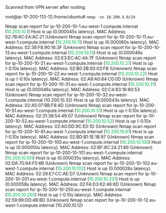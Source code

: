 Scanned from VPN server after rooting.

root@ip-10-200-113-12:/home/ubuntu# `nmap -sn 10.200.X.0/24`

Nmap scan report for ip-10-200-10-1.eu-west-1.compute.internal 
(<font color="#00b050">10.200.10.1</font>)
Host is up (0.000045s latency).
MAC Address: 02:7B:6C:EA:AC:21 (Unknown)
Nmap scan report for ip-10-200-10-11.eu-west-1.compute.internal (<font color="#00b050">10.200.10.11</font>)
Host is up (0.000060s latency).
MAC Address: 02:39:F8:90:16:3F (Unknown)
Nmap scan report for ip-10-200-10-13.eu-west-1.compute.internal 
(<font color="#00b050">10.200.10.13</font>)
Host is up (0.000046s latency).
MAC Address: 02:E3:EC:AC:4A:7F (Unknown)
Nmap scan report for ip-10-200-10-21.eu-west-1.compute.internal 
(<font color="#00b050">10.200.10.21</font>)
Host is up (-0.10s latency).
MAC Address: 02:B0:2B:93:03:FB (Unknown)
Nmap scan report for ip-10-200-10-22.eu-west-1.compute.internal 
(<font color="#00b050">10.200.10.22</font>)
Host is up (-0.10s latency).
MAC Address: 02:A9:A0:84:C0:0D (Unknown)
Nmap scan report for ip-10-200-10-31.eu-west-1.compute.internal 
(<font color="#00b050">10.200.10.31</font>)
Host is up (0.000046s latency).
MAC Address: 02:C4:83:16:80:53 (Unknown)
Nmap scan report for ip-10-200-10-32.eu-west-1.compute.internal (10.200.10.32)
Host is up (0.000043s latency).
MAC Address: 02:A5:07:BB:F8:4D (Unknown)
Nmap scan report for ip-10-200-10-51.eu-west-1.compute.internal 
(<font color="#00b050">10.200.10.51</font>)
Host is up (-0.10s latency).
MAC Address: 02:31:38:54:49:07 (Unknown)
Nmap scan report for ip-10-200-10-52.eu-west-1.compute.internal 
(<font color="#00b050">10.200.10.52</font>)
Host is up (-0.10s latency).
MAC Address: 02:A0:DD:9C:E0:1D (Unknown)
Nmap scan report for ip-10-200-10-61.eu-west-1.compute.internal 
(<font color="#00b050">10.200.10.61</font>)
Host is up (-0.10s latency).
MAC Address: 02:BD:B1:1E:1B:97 (Unknown)
Nmap scan report for ip-10-200-10-100.eu-west-1.compute.internal 
(<font color="#00b050">10.200.10.100</font>)
Host is up (0.000050s latency).
MAC Address: 02:BF:8C:24:21:89 (Unknown)
Nmap scan report for ip-10-200-10-101.eu-west-1.compute.internal 
(<font color="#00b050">10.200.10.101</font>)
Host is up (0.000035s latency).
MAC Address: 02:DA:70:94:F5:6B (Unknown)
Nmap scan report for ip-10-200-10-102.eu-west-1.compute.internal 
(<font color="#00b050">10.200.10.102</font>)
Host is up (0.000026s latency).
MAC Address: 02:29:E7:CC:AE:D7 (Unknown)
Nmap scan report for ip-10-200-10-201.eu-west-1.compute.internal 
(<font color="#00b050">10.200.10.201</font>)
Host is up (0.000058s latency).
MAC Address: 02:FA:D3:62:46:6D (Unknown)
Nmap scan report for ip-10-200-10-250.eu-west-1.compute.internal 
(<font color="#00b050">10.200.10.250</font>)
Host is up (-0.10s latency).
MAC Address: 02:59:99:DD:4B:BD (Unknown)
Nmap scan report for ip-10-200-10-12.eu-west-1.compute.internal (10.200.10.12)
